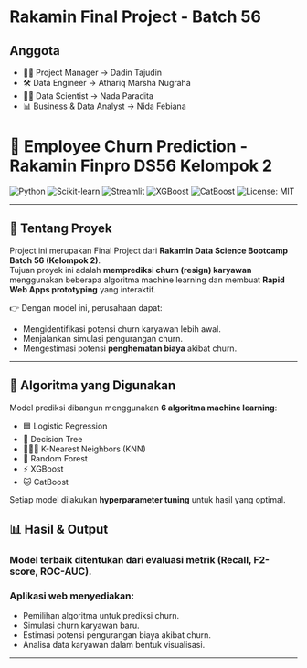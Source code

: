 # Rakamin Final Project - Batch 56
## Anggota
- 👨‍💼 Project Manager         → Dadin Tajudin
- 🛠️ Data Engineer           → Athariq Marsha Nugraha
- 🧑‍🔬 Data Scientist          → Nada Paradita
- 📊 Business & Data Analyst → Nida Febiana

# 🚀 Employee Churn Prediction - Rakamin Finpro DS56 Kelompok 2

![Python](https://img.shields.io/badge/Python-3.9+-blue?logo=python)
![Scikit-learn](https://img.shields.io/badge/Scikit--learn-Modeling-orange?logo=scikit-learn)
![Streamlit](https://img.shields.io/badge/Streamlit-Deployment-red?logo=streamlit)
![XGBoost](https://img.shields.io/badge/XGBoost-GradientBoosting-green)
![CatBoost](https://img.shields.io/badge/CatBoost-Boosting-yellow)
![License: MIT](https://img.shields.io/badge/License-MIT-green.svg)

---

## 📌 Tentang Proyek
Project ini merupakan Final Project dari **Rakamin Data Science Bootcamp Batch 56 (Kelompok 2)**.  
Tujuan proyek ini adalah **memprediksi churn (resign) karyawan** menggunakan beberapa algoritma machine learning dan membuat **Rapid Web Apps prototyping** yang interaktif.  

👉 Dengan model ini, perusahaan dapat:
- Mengidentifikasi potensi churn karyawan lebih awal.  
- Menjalankan simulasi pengurangan churn.  
- Mengestimasi potensi **penghematan biaya** akibat churn.  

---

## 🧰 Algoritma yang Digunakan
Model prediksi dibangun menggunakan **6 algoritma machine learning**:
- 🟦 Logistic Regression  
- 🌳 Decision Tree  
- 🧑‍🤝‍🧑 K-Nearest Neighbors (KNN)  
- 🌲 Random Forest  
- ⚡ XGBoost  
- 🐱 CatBoost  

Setiap model dilakukan **hyperparameter tuning** untuk hasil yang optimal.  

## 📊 Hasil & Output
### Model terbaik ditentukan dari evaluasi metrik (Recall, F2-score, ROC-AUC).
### Aplikasi web menyediakan:
- Pemilihan algoritma untuk prediksi churn.
- Simulasi churn karyawan baru.
- Estimasi potensi pengurangan biaya akibat churn.
- Analisa data karyawan dalam bentuk visualisasi.
---

